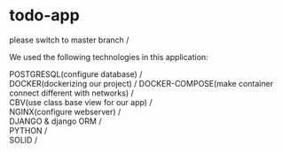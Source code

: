 # todo-app

please switch to master branch  /  

We used the following technologies in this application:

POSTGRESQL(configure database)  /  
DOCKER(dockerizing our project)  / 
DOCKER-COMPOSE(make container connect different with networks)  /  
CBV(use class base view for our app)  /  
NGINX(configure webserver)  /  
DJANGO & django ORM  /  
PYTHON  /  
SOLID  /







